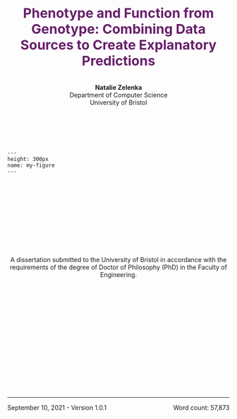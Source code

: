 
# ` `

[//]: # (TODO: Check word count)

<br>
<br>
<br>
<br>
<br>

<div  style="text-align: center; font-size: 30px; color: #681f6b;">
<b>Phenotype and Function from Genotype: Combining Data Sources to Create Explanatory Predictions</b><br></div>

<br>
<br>
<div  style="text-align: center">
<b>Natalie Zelenka</b><br>
Department of Computer Science<br>
University of Bristol<br>
</div>

<br>
<br>
<br>
<br>
<br>

```{figure} ../images/bristol-alt-crest-red.png
---
height: 300px
name: my-figure
---
```

<br>
<br>
<br>
<br>
<br>

<br>
<br>
<br>
<br>
<br>

<center>
A dissertation submitted to the University of Bristol in accordance with the requirements of the degree of Doctor of Philosophy (PhD) in the Faculty of Engineering.
</center>

<br>
<br>
<br>
<br>
<br>

<br>
<br>
<br>
<br>
<br>

<br>
<br>
<br>
<br>
<br>

---

<div class = "bottom_first_page">
September 10, 2021 - Version 1.0.1
<span style="float: right;">Word count: 57,873</span>
</div>

